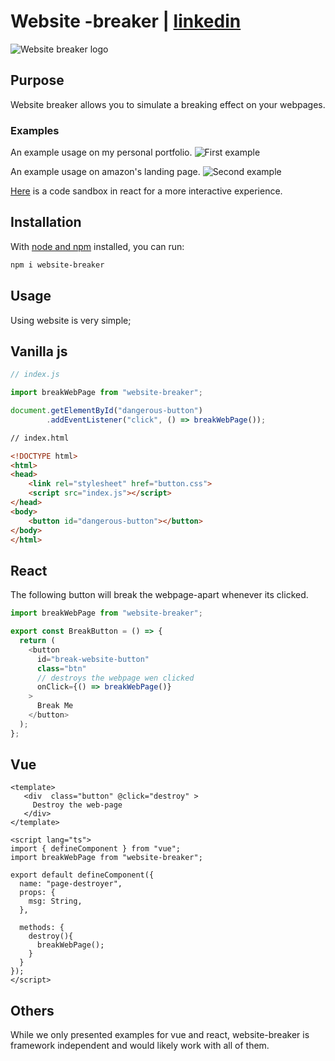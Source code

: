 
# Website -breaker | [linkedin](https://www.linkedin.com/in/komlankodoh)

![Website breaker logo](https://res.cloudinary.com/dkoatnxem/image/upload/v1652274845/website-breaker/website-breaker_ohpshu.png)

## Purpose

Website breaker allows you to simulate a breaking effect on your webpages.

### Examples

An example usage on my personal portfolio.
![First example](https://res.cloudinary.com/dkoatnxem/image/upload/v1652237487/website-breaker/website-braker-preview-1_irqqoq.png)

An example usage on amazon's landing page.
![Second example](https://res.cloudinary.com/dkoatnxem/image/upload/v1652237491/website-breaker/website-breaker-preview-2_nx282w.png)

[Here](https://codesandbox.io/s/polished-bush-f7lup6) is a code sandbox in react for a more interactive experience.

## Installation

With [node and npm](https://nodejs.org/en/) installed, you can run:

```bash
npm i website-breaker
```

## Usage

Using website is very simple;

## Vanilla js

```js
// index.js

import breakWebPage from "website-breaker";

document.getElementById("dangerous-button")
        .addEventListener("click", () => breakWebPage());
```

```html
// index.html

<!DOCTYPE html>
<html>
<head>
    <link rel="stylesheet" href="button.css">
    <script src="index.js"></script>
</head>
<body>
    <button id="dangerous-button"></button>
</body>
</html>
```

## React

The following button will break the webpage-apart whenever its clicked.

```ts
import breakWebPage from "website-breaker";

export const BreakButton = () => {
  return (
    <button
      id="break-website-button"
      class="btn"
      // destroys the webpage wen clicked
      onClick={() => breakWebPage()}
    >
      Break Me
    </button>
  );
};
```

## Vue

```vue
<template>
   <div  class="button" @click="destroy" >
     Destroy the web-page
   </div>
</template>

<script lang="ts">
import { defineComponent } from "vue";
import breakWebPage from "website-breaker";

export default defineComponent({
  name: "page-destroyer",
  props: {
    msg: String,
  },

  methods: {
    destroy(){
      breakWebPage();
    }
  }
});
</script>
```

## Others

While we only presented examples for vue and react, website-breaker is framework independent and would likely work with all of them.
